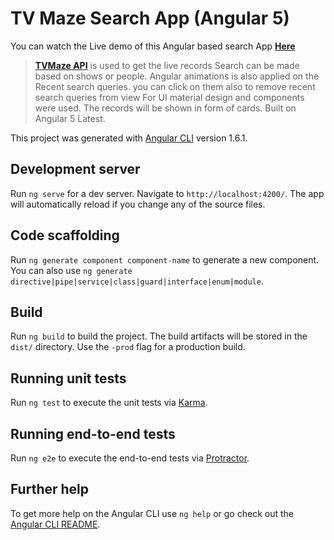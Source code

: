 # TV Maze Search App (Angular 5) 

You can watch the Live demo of this Angular based search App [**Here**](https://abhishekbadola.github.io/searchApp) 
> [**TVMaze API**](http://www.tvmaze.com/api) is used to get the live records
> Search can be made based on shows or people.
> Angular animations is also applied on the Recent search queries. you can click on them also to remove recent search queries from view
> For UI material design and components were used.
> The records will be shown in form of cards.
> Built on Angular 5 Latest.


This project was generated with [Angular CLI](https://github.com/angular/angular-cli) version 1.6.1.

## Development server

Run `ng serve` for a dev server. Navigate to `http://localhost:4200/`. The app will automatically reload if you change any of the source files.

## Code scaffolding

Run `ng generate component component-name` to generate a new component. You can also use `ng generate directive|pipe|service|class|guard|interface|enum|module`.

## Build

Run `ng build` to build the project. The build artifacts will be stored in the `dist/` directory. Use the `-prod` flag for a production build.

## Running unit tests

Run `ng test` to execute the unit tests via [Karma](https://karma-runner.github.io).

## Running end-to-end tests

Run `ng e2e` to execute the end-to-end tests via [Protractor](http://www.protractortest.org/).

## Further help

To get more help on the Angular CLI use `ng help` or go check out the [Angular CLI README](https://github.com/angular/angular-cli/blob/master/README.md).
